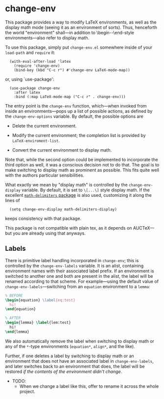 # change-env

This package provides a way to modify LaTeX environments, as well as the
display math mode (seeing it as an environment of sorts).  Thus,
henceforth the world "environment" shall—in addition to
\begin--\end-style environments—also refer to display math.

To use this package, simply put `change-env.el` somewhere inside of your
`load-path` and `require` it:

``` emacs-lisp
  (with-eval-after-load 'latex
    (require 'change-env)
    (bind-key (kbd "C-c r") #'change-env LaTeX-mode-map))
```

or, using `use-package':

``` emacs-lisp
  (use-package change-env
    :after latex
    :bind (:map LaTeX-mode-map ("C-c r" . change-env)))
```

The entry point is the `change-env` function, which—when invoked from
inside an environments—pops up a list of possible actions, as defined by
the `change-env-options` variable.  By default, the possible options are

  - Delete the current environment.

  - Modify the current environment; the completion list is provided by
    `LaTeX-enviroment-list`.

  - Convert the current environment to display math.

Note that, while the second option could be implemented to incorporate
the third option as well, it was a conscious decision not to do that.
The goal is to make switching to display math as prominent as possible.
This fits quite well with the authors particular sensibilities.

What exactly we mean by "display math" is controlled by the
`change-env-display` variable.  By default, it is set to `\[...\]` style
display math.  If the excellent [`math-delimiters` package] is also
used, customizing it along the lines of

``` emacs-lisp
  (setq change-env-display math-delimiters-display)
```

keeps consistency with that package.

This package is not compatible with plain tex, as it depends on
AUCTeX—but you are already using that anyways.

[`math-delimiters` package]: https://github.com/oantolin/math-delimiters

## Labels

There is primitive label handling incorporated in `change-env`; this is
controlled by the `change-env-labels` variable.  It is an alist,
containing environment names with their associated label prefix.  If an
environment is switched to another one and both are present in the
alist, the label will be renamed according to that scheme.  For
example—using the default value of `change-env-labels`—switching from an
`equation` environment to a `lemma`:

``` tex
% BEFORE
\begin{equation} \label{eq:test}
  hi!
\end{equation}

% AFTER
\begin{lemma} \label{lem:test}
  hi!
\end{lemma}
```

We also automatically remove the label when switching to display math or
any of the `*`-type environments (`equation*`, `align*`, and the like).

Further, if one deletes a label by switching to display math or an
environment that does not have an associated label in
`change-env-labels`, and later switches back to an environment that
does, the label will be restored _if the contents of the environment
didn't change_.

+ TODO:
  + When we change a label like this, offer to rename it across the
    whole project.
